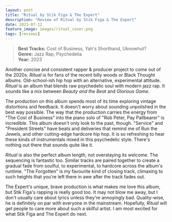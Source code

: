 ```yaml
---
layout: post
title: "Ritual by Stik Figa & The Expert"
description: "Review of Ritual by Stik Figa & The Expert"
date: 2023-07-12
feature_image: images/ritual_cover.png
tags: [reviews]
---
```


>**Best Tracks:** Cost of Business, Yah's Shorthand, Uknowhut?<br>
>**Genre:** Jazz Rap, Psychedelia<br>
>**Year:** 2023

Another concise and consistent rapper & producer project to come out of the 2020s. *Ritual* is for fans of the recent billy woods or Black Thought albums. Old-school-ish hip hop with an alternative, experimental attitude. *Ritual* is an album that blends raw psychedelic soul with modern jazz rap. It sounds like a mix between *Beauty and the Beat* and *Glorious Game*.

<!--more-->

The production on this album spends most of its time exploring vintage distortions and feedback. It doesn't worry about sounding unpolished in the best way possible. The way that the production carries the energy from "The Cost of Business" into the piano solo of "Rob Peter, Pay Pallbearer" is incredible. This album doesn't only look to the past, though. "Service" and "President Streets" have beats and deliveries that remind me of Run the Jewels, and other cutting-edge hardcore hip hop. It is so refreshing to hear these kinds of instrumentals mixed in this psychedelic style. There's nothing out there that sounds quite like it.

*Ritual* is also the perfect album length, not overstaying its welcome. The sequencing is fantastic too. Similar tracks are paired together to create a gradual fade from soulful, to experimental, to hardcore across the album's runtime. "The Forgotten" is my favourite kind of closing track, climaxing to such heights that you're left there in awe after the track fades out.

The Expert's unique, brave production is what makes me love this album, but Stik Figa's rapping is really good too. It may not blow me away, but I don't usually care about lyrics unless they're annoyingly bad. Quality-wise, he is definitely on par with everyone in the mainstream. Hopefully, *Ritual* will get people to care more about such a skilful artist. I am most excited for what Stik Figa and The Expert do next.
